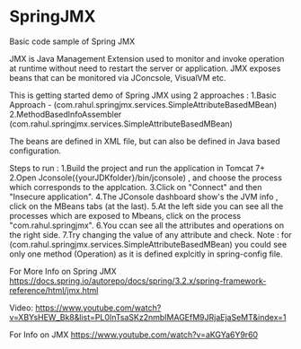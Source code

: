 # SpringJMX
Basic code sample of Spring JMX 

JMX is Java Management Extension used to monitor and invoke operation at runtime without need to restart the server or application.
JMX exposes beans that can be monitored via JConcsole, VisualVM etc.

This is getting started demo of Spring JMX using 2 approaches :
1.Basic Approach - (com.rahul.springjmx.services.SimpleAttributeBasedMBean)
2.MethodBasedInfoAssembler (com.rahul.springjmx.services.SimpleAttributeBasedMBean)

The beans are defined in XML file, but can also be defined in Java based configuration.

Steps to run : 
1.Build the project and run the application in Tomcat 7+
2.Open Jconsole({yourJDKfolder}/bin/jconsole) , and choose the process which corresponds to the applcation.
3.Click on "Connect" and then "Insecure application".
4.The JConsole dashboard show's the JVM info , click on the MBeans tabs (at the last).
5.At the left side you can see all the processes which are exposed to Mbeans, click on the process "com.rahul.springjmx".
6.You ccan see all the attributes and operations on the right side. 
7.Try changing the value of any attribute and check.
Note : for (com.rahul.springjmx.services.SimpleAttributeBasedMBean) you could see only one method (Operation) as it is defined explcitly in spring-config file.

For More Info on Spring JMX
https://docs.spring.io/autorepo/docs/spring/3.2.x/spring-framework-reference/html/jmx.html

Video:
https://www.youtube.com/watch?v=XBYsHEW_Bk8&list=PL0InTsaSKz2nmbIMAGEfM9JRjaEjaSeMT&index=1

For Info on JMX
https://www.youtube.com/watch?v=aKGYa6Y9r60
